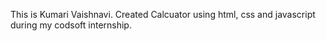 This is Kumari Vaishnavi. Created Calcuator using html, css and javascript during my codsoft internship.
